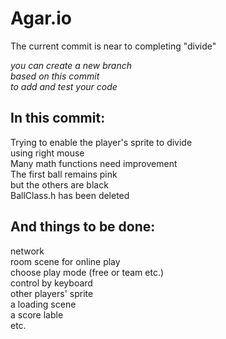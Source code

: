 # Agar.io
The current commit is near to completing "divide"  
  
*you can create a new branch*  
*based on this commit*  
*to add and test your code*  
  
## In this commit:  
Trying to enable the player's sprite to divide  
    using right mouse  
Many math functions need improvement  
The first ball remains pink  
    but the others are black  
BallClass.h has been deleted  
  
## And things to be done:  
network  
room scene for online play  
choose play mode (free or team etc.)  
control by keyboard  
other players' sprite  
a loading scene  
a score lable  
etc.  